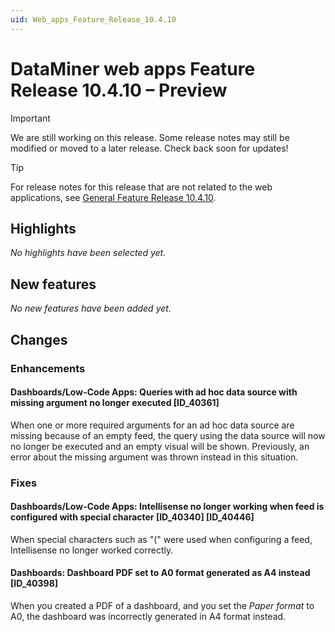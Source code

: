 ```yaml
---
uid: Web_apps_Feature_Release_10.4.10
---
```


# DataMiner web apps Feature Release 10.4.10 – Preview

> [!IMPORTANT]
> We are still working on this release. Some release notes may still be modified or moved to a later release. Check back soon for updates!

> [!TIP]
> For release notes for this release that are not related to the web applications, see [General Feature Release 10.4.10](xref:General_Feature_Release_10.4.10).

## Highlights

*No highlights have been selected yet.*

## New features

*No new features have been added yet.*

## Changes

### Enhancements

#### Dashboards/Low-Code Apps: Queries with ad hoc data source with missing argument no longer executed [ID_40361]

<!-- MR 10.3.0 [CU19] / 10.4.0 [CU7] - FR 10.4.10 -->

When one or more required arguments for an ad hoc data source are missing because of an empty feed, the query using the data source will now no longer be executed and an empty visual will be shown. Previously, an error about the missing argument was thrown instead in this situation.

### Fixes

#### Dashboards/Low-Code Apps: Intellisense no longer working when feed is configured with special character [ID_40340] [ID_40446]

<!-- MR 10.3.0 [CU19] / 10.4.0 [CU7] - FR 10.4.10 -->

When special characters such as "(" were used when configuring a feed, Intellisense no longer worked correctly.

#### Dashboards: Dashboard PDF set to A0 format generated as A4 instead [ID_40398]

<!-- MR 10.3.0 [CU19] / 10.4.0 [CU7] - FR 10.4.10 -->

When you created a PDF of a dashboard, and you set the *Paper format* to A0, the dashboard was incorrectly generated in A4 format instead.
